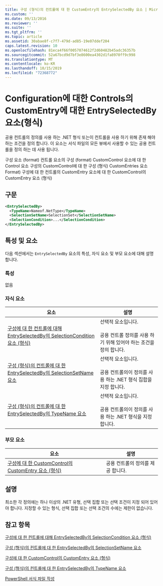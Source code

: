 ```yaml
---
title: 구성 (형식)의 컨트롤에 대 한 CustomEntry의 EntrySelectedBy 요소 | Microsoft Docs
ms.custom: ''
ms.date: 09/13/2016
ms.reviewer: ''
ms.suite: ''
ms.tgt_pltfrm: ''
ms.topic: article
ms.assetid: 30abae8f-c7f7-479d-ad85-19e07ddef204
caps.latest.revision: 10
ms.openlocfilehash: 81eca4f66f0057074612f2d60482b45adc36357b
ms.sourcegitcommit: 52a67bcd9d7bf3e8600ea4302d1fa8970ff9c998
ms.translationtype: MT
ms.contentlocale: ko-KR
ms.lasthandoff: 10/15/2019
ms.locfileid: "72368772"
---
```

# <a name="entryselectedby-element-for-customentry-for-controls-for-configuration-format"></a>Configuration에 대한 Controls의 CustomEntry에 대한 EntrySelectedBy 요소(형식)

공용 컨트롤의 정의를 사용 하는 .NET 형식 또는이 컨트롤을 사용 하기 위해 존재 해야 하는 조건을 정의 합니다. 이 요소는 서식 파일의 모든 뷰에서 사용할 수 있는 공용 컨트롤을 정의 하는 데 사용 됩니다.

구성 요소 (format) 컨트롤 요소의 구성 (format) CustomControl 요소에 대 한 Control 요소 구성의 CustomControl에 대 한 구성 (형식) CustomEntries 요소 Format) 구성에 대 한 컨트롤의 CustomEntry 요소에 대 한 CustomControl의 CustomEntry 요소 (형식)

## <a name="syntax"></a>구문

```xml
<EntrySelectedBy>
  <TypeName>Nameof.NetType</TypeName>
  <SelectionSetName>SelectionSet</SelectionSetName>
  <SelectionCondition>...</SelectionCondition>
</EntrySelectedBy>
```

## <a name="attributes-and-elements"></a>특성 및 요소

다음 섹션에서는 `EntrySelectedBy` 요소의 특성, 자식 요소 및 부모 요소에 대해 설명 합니다.

### <a name="attributes"></a>특성

없음

### <a name="child-elements"></a>자식 요소

|요소|설명|
|-------------|-----------------|
|[구성에 대 한 컨트롤에 대해 EntrySelectedBy의 SelectionCondition 요소 (형식)](./selectioncondition-element-for-entryselectedby-for-controls-for-configuration-format.md)|선택적 요소입니다.<br /><br /> 공용 컨트롤 정의를 사용 하기 위해 있어야 하는 조건을 정의 합니다.|
|[구성 (형식)의 컨트롤에 대 한 EntrySelectedBy의 SelectionSetName 요소](./selectionsetname-element-for-selectioncondition-for-controls-for-configuration-format.md)|선택적 요소입니다.<br /><br /> 공용 컨트롤의이 정의를 사용 하는 .NET 형식 집합을 지정 합니다.|
|[구성 (형식)의 컨트롤에 대 한 EntrySelectedBy의 TypeName 요소](./typename-element-for-entryselectedby-for-controls-for-configuration-format.md)|선택적 요소입니다.<br /><br /> 공용 컨트롤의이 정의를 사용 하는 .NET 형식을 지정 합니다.|

### <a name="parent-elements"></a>부모 요소

|요소|설명|
|-------------|-----------------|
|[구성에 대 한 CustomControl의 CustomEntry 요소 (형식)](./customentry-element-for-customcontrol-for-controls-for-configuration-format.md)|공용 컨트롤의 정의를 제공 합니다.|

## <a name="remarks"></a>설명

최소한 각 정의에는 하나 이상의 .NET 유형, 선택 집합 또는 선택 조건이 지정 되어 있어야 합니다. 지정할 수 있는 형식, 선택 집합 또는 선택 조건의 수에는 제한이 없습니다.

## <a name="see-also"></a>참고 항목

[구성에 대 한 컨트롤에 대해 EntrySelectedBy의 SelectionCondition 요소 (형식)](./selectioncondition-element-for-entryselectedby-for-controls-for-configuration-format.md)

[구성 (형식)의 컨트롤에 대 한 EntrySelectedBy의 SelectionSetName 요소](./selectionsetname-element-for-selectioncondition-for-controls-for-configuration-format.md)

[구성에 대 한 CustomControl의 CustomEntry 요소 (형식)](./customentry-element-for-customcontrol-for-controls-for-configuration-format.md)

[구성 (형식)의 컨트롤에 대 한 EntrySelectedBy의 TypeName 요소](./typename-element-for-selectioncondition-for-controls-for-configuration-format.md)

[PowerShell 서식 파일 작성](./writing-a-powershell-formatting-file.md)
